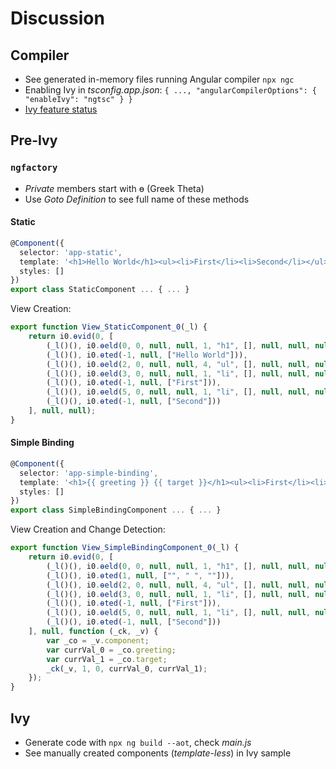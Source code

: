 # Discussion

## Compiler

* See generated in-memory files running Angular compiler `npx ngc`
* Enabling Ivy in *tsconfig.app.json*: `{ ..., "angularCompilerOptions": { "enableIvy": "ngtsc" } }`
* [Ivy feature status](https://github.com/angular/angular/blob/master/packages/core/src/render3/STATUS.md)

## Pre-Ivy

### `ngfactory`

* *Private* members start with ɵ (Greek Theta)
* Use *Goto Definition* to see full name of these methods

#### Static

```ts
@Component({
  selector: 'app-static',
  template: '<h1>Hello World</h1><ul><li>First</li><li>Second</li></ul>',
  styles: []
})
export class StaticComponent ... { ... }
```

View Creation:

```js
export function View_StaticComponent_0(_l) {
    return i0.ɵvid(0, [
        (_l()(), i0.ɵeld(0, 0, null, null, 1, "h1", [], null, null, null, null, null)),
        (_l()(), i0.ɵted(-1, null, ["Hello World"])),
        (_l()(), i0.ɵeld(2, 0, null, null, 4, "ul", [], null, null, null, null, null)),
        (_l()(), i0.ɵeld(3, 0, null, null, 1, "li", [], null, null, null, null, null)),
        (_l()(), i0.ɵted(-1, null, ["First"])),
        (_l()(), i0.ɵeld(5, 0, null, null, 1, "li", [], null, null, null, null, null)),
        (_l()(), i0.ɵted(-1, null, ["Second"]))
    ], null, null);
}
```

#### Simple Binding

```ts
@Component({
  selector: 'app-simple-binding',
  template: '<h1>{{ greeting }} {{ target }}</h1><ul><li>First</li><li>Second</li></ul>',
  styles: []
})
export class SimpleBindingComponent ... { ... }
```

View Creation and Change Detection:

```js
export function View_SimpleBindingComponent_0(_l) {
    return i0.ɵvid(0, [
        (_l()(), i0.ɵeld(0, 0, null, null, 1, "h1", [], null, null, null, null, null)),
        (_l()(), i0.ɵted(1, null, ["", " ", ""])),
        (_l()(), i0.ɵeld(2, 0, null, null, 4, "ul", [], null, null, null, null, null)),
        (_l()(), i0.ɵeld(3, 0, null, null, 1, "li", [], null, null, null, null, null)),
        (_l()(), i0.ɵted(-1, null, ["First"])),
        (_l()(), i0.ɵeld(5, 0, null, null, 1, "li", [], null, null, null, null, null)),
        (_l()(), i0.ɵted(-1, null, ["Second"]))
    ], null, function (_ck, _v) {
        var _co = _v.component;
        var currVal_0 = _co.greeting;
        var currVal_1 = _co.target;
        _ck(_v, 1, 0, currVal_0, currVal_1);
    });
}
```

## Ivy

* Generate code with `npx ng build --aot`, check *main.js*
* See manually created components (*template-less*) in Ivy sample
